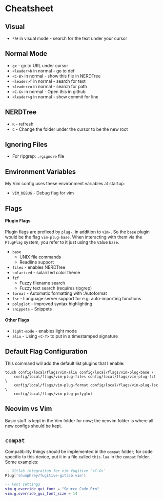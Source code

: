 # Cheatsheet

## Visual
- `*`/`#` in visual mode - search for the text under your cursor

## Normal Mode
- `gx` - go to URL under cursor
- `<leader>b` in normal - go to def
- `<C-B>` in normal - show this file in NERDTree
- `<leader>f` in normal - search for text
- `<leader>o` in normal - search for path
- `<C-G>` in normal - Open this in github
- `<leader>g` in normal - show commit for line

## NERDTree
- `R` - refresh
- `C` - Change the folder under the cursor to be the new root

## Ignoring Files
- For ripgrep: `.rgignore` file

## Environment Variables
My Vim config uses these environment variables at startup:

- `VIM_DEBUG` - Debug flag for vim

## Flags

#### Plugin Flags
Plugin flags are prefixed by `plug-`, in addition to `vim-`. So the `base` plugin
would be the flag `vim-plug-base`. When interacting with them via the `PlugFlag`
system, you refer to it just using the value `base`.

- `base`
  - UNIX file commands
  - Readline support
- `files` - enables NERDTree
- `solarized` - solarized color theme
- `fzf`
  - Fuzzy filename search
  - Fuzzy text search (requires ripgrep)
- `format` - Automatic formatting with :Autoformat
- `lsc` - Language server support for e.g. auto-importing functions
- `polyglot` - improved syntax highlighting
- `snippets` - Snippets

#### Other Flags
- `light-mode` - enables light mode
- `aliu` - Using `<C-T>` to put in a timestamped signature

## Default Flag Configuration
This command will add the default list plugins that I enable:
```
touch config/local/flags/vim-aliu config/local/flags/vim-plug-base \
    config/local/flags/vim-plug-files config/local/flags/vim-plug-fzf \
    config/local/flags/vim-plug-format config/local/flags/vim-plug-lsc \
    config/local/flags/vim-plug-polyglot
```

## Neovim vs Vim
Basic stuff is kept in the Vim folder for now; the neovim folder is where all
new configs should be kept.

## `compat`
Compatibility things should be implemented in the `compat` folder; for code specific
to this device, put it in a file called `this.lua` in the `compat` folder. Some examples:

```lua
-- Gitlab integration for vim fugitive `<C-G>`
Plug('shumphrey/fugitive-gitlab.vim')

-- Font settings
vim.g.override_gui_font = "Source Code Pro"
vim.g.override_gui_font_size = 14
```

